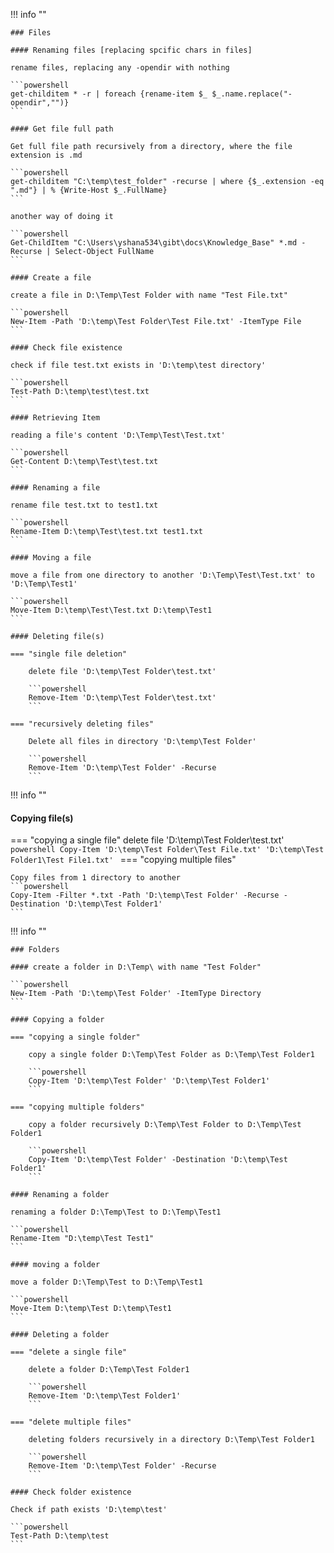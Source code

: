 !!! info ""

    ### Files

    #### Renaming files [replacing spcific chars in files]

    rename files, replacing any -opendir with nothing

    ```powershell
    get-childitem * -r | foreach {rename-item $_ $_.name.replace("-opendir","")}
    ```

    #### Get file full path

    Get full file path recursively from a directory, where the file extension is .md

    ```powershell
    get-childitem "C:\temp\test_folder" -recurse | where {$_.extension -eq ".md"} | % {Write-Host $_.FullName}
    ```

    another way of doing it

    ```powershell
    Get-ChildItem "C:\Users\yshana534\gibt\docs\Knowledge_Base" *.md -Recurse | Select-Object FullName
    ```

    #### Create a file

    create a file in D:\Temp\Test Folder with name "Test File.txt"

    ```powershell
    New-Item -Path 'D:\temp\Test Folder\Test File.txt' -ItemType File
    ```

    #### Check file existence

    check if file test.txt exists in 'D:\temp\test directory'

    ```powershell
    Test-Path D:\temp\test\test.txt
    ```

    #### Retrieving Item

    reading a file's content 'D:\Temp\Test\Test.txt'

    ```powershell
    Get-Content D:\temp\Test\test.txt
    ```

    #### Renaming a file

    rename file test.txt to test1.txt

    ```powershell
    Rename-Item D:\temp\Test\test.txt test1.txt
    ```

    #### Moving a file

    move a file from one directory to another 'D:\Temp\Test\Test.txt' to 'D:\Temp\Test1'

    ```powershell
    Move-Item D:\temp\Test\Test.txt D:\temp\Test1
    ```

    #### Deleting file(s)

    === "single file deletion"

        delete file 'D:\temp\Test Folder\test.txt'

        ```powershell
        Remove-Item 'D:\temp\Test Folder\test.txt'
        ```

    === "recursively deleting files"
        
        Delete all files in directory 'D:\temp\Test Folder'

        ```powershell
        Remove-Item 'D:\temp\Test Folder' -Recurse
        ```

!!! info ""

#### Copying file(s)
=== "copying a single file"
    delete file 'D:\temp\Test Folder\test.txt'
    ```powershell
    Copy-Item 'D:\temp\Test Folder\Test File.txt' 'D:\temp\Test Folder1\Test File1.txt'
    ```
=== "copying multiple files"
    
    Copy files from 1 directory to another
    ```powershell
    Copy-Item -Filter *.txt -Path 'D:\temp\Test Folder' -Recurse -Destination 'D:\temp\Test Folder1'
    ```

!!! info ""

    ### Folders

    #### create a folder in D:\Temp\ with name "Test Folder"

    ```powershell
    New-Item -Path 'D:\temp\Test Folder' -ItemType Directory
    ```

    #### Copying a folder

    === "copying a single folder"

        copy a single folder D:\Temp\Test Folder as D:\Temp\Test Folder1

        ```powershell
        Copy-Item 'D:\temp\Test Folder' 'D:\temp\Test Folder1'
        ```

    === "copying multiple folders"
        
        copy a folder recursively D:\Temp\Test Folder to D:\Temp\Test Folder1

        ```powershell
        Copy-Item 'D:\temp\Test Folder' -Destination 'D:\temp\Test Folder1'
        ```

    #### Renaming a folder

    renaming a folder D:\Temp\Test to D:\Temp\Test1

    ```powershell
    Rename-Item "D:\temp\Test Test1"
    ```

    #### moving a folder

    move a folder D:\Temp\Test to D:\Temp\Test1

    ```powershell
    Move-Item D:\temp\Test D:\temp\Test1
    ```

    #### Deleting a folder

    === "delete a single file"

        delete a folder D:\Temp\Test Folder1

        ```powershell
        Remove-Item 'D:\temp\Test Folder1'
        ```

    === "delete multiple files"
        
        deleting folders recursively in a directory D:\Temp\Test Folder1

        ```powershell
        Remove-Item 'D:\temp\Test Folder' -Recurse
        ```

    #### Check folder existence

    Check if path exists 'D:\temp\test'

    ```powershell
    Test-Path D:\temp\test
    ```
